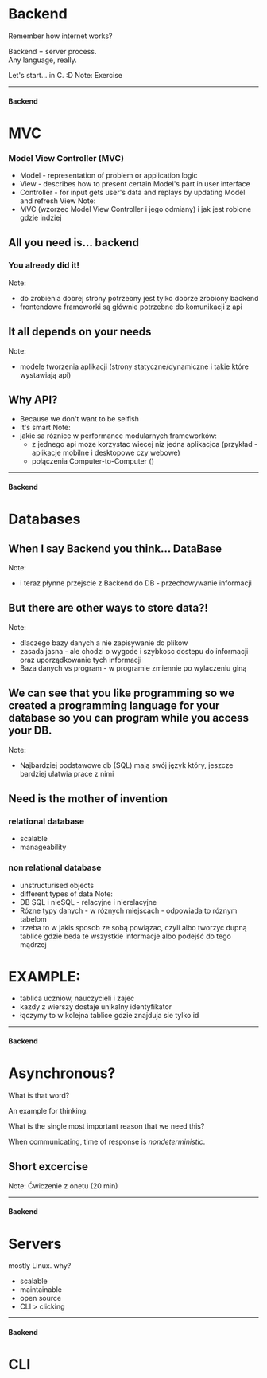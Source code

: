 # Backend
<!-- .slide: data-background-image="https://s-media-cache-ak0.pinimg.com/originals/2f/ae/e1/2faee1afb1444950f14b8feea47620ff.jpg" -->

Remember how internet works?

Backend = server process. <br />
Any language, really.

Let's start... in C. :D
Note:
Exercise

---

#### Backend
# MVC

### Model View Controller (MVC)
- Model - representation of problem or application logic
- View - describes how to present certain Model's part in user interface
- Controller - for input gets user's data and replays by updating Model and refresh View
Note:
- MVC (wzorzec Model View Controller i jego odmiany) i jak jest robione gdzie indziej

## All you need is... backend
### You already did it!
Note:
- do zrobienia dobrej strony potrzebny jest tylko dobrze zrobiony backend 
- frontendowe frameworki są głównie potrzebne do komunikacji z api

## It all depends on your needs
Note:
- modele tworzenia aplikacji (strony statyczne/dynamiczne i takie które wystawiają api)

## Why API?
- Because we don't want to be selfish
- It's smart
Note:
- jakie sa róznice w performance modularnych frameworków:
	- z jednego api moze korzystac wiecej niz jedna aplikacjca (przykład - aplikacje mobilne i desktopowe czy webowe)
	- połączenia Computer-to-Computer ()

---
#### Backend
# Databases

## When I say Backend you think... DataBase
Note:
- i teraz płynne przejscie z Backend do DB - przechowywanie informacji

## But there are other ways to store data?!
Note:
- dlaczego bazy danych a nie zapisywanie do plikow
- zasada jasna - ale chodzi o wygode i szybkosc dostepu do informacji oraz uporządkowanie tych informacji
- Baza danych vs program - w programie zmiennie po wylaczeniu giną

## We can see that you like programming so we created a programming language for your database so you can program while you access your DB.
Note:
- Najbardziej podstawowe db (SQL) mają swój język który, jeszcze bardziej ułatwia prace z nimi

## Need is the mother of invention
### relational database
- scalable
- manageability
### non relational database
- unstructurised objects
- different types of data
Note:
- DB SQL i nieSQL - relacyjne i nierelacyjne
- Rózne typy danych - w róznych miejscach - odpowiada to róznym tabelom 
- trzeba to w jakis sposob ze sobą powiązac, czyli albo tworzyc dupną tablice gdzie beda te wszystkie informacje albo podejść do tego mądrzej

# EXAMPLE:
- tablica uczniow, nauczycieli i zajec
- kazdy z wierszy dostaje unikalny identyfikator 
- łączymy to w kolejna tablice gdzie znajduja sie tylko id

---

#### Backend
# Asynchronous?

What is that word?

An example for thinking.

What is the single most important reason that we need this?

When communicating, time of response is *nondeterministic*.

## Short excercise
Note: 
Ćwiczenie z onetu (20 min)

--- 

#### Backend
# Servers

mostly Linux. why?

- scalable
- maintainable
- open source
- CLI > clicking

---

#### Backend
# CLI

